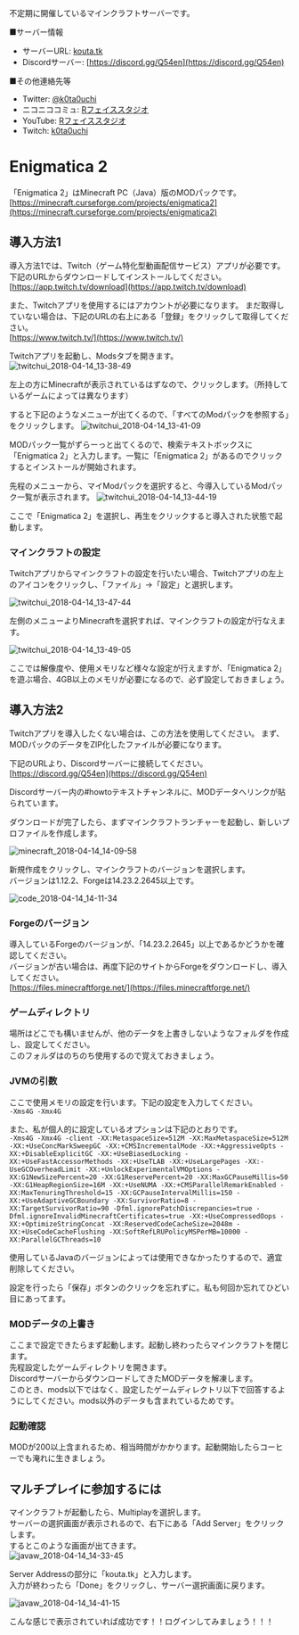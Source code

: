 不定期に開催しているマインクラフトサーバーです。  

■サーバー情報
* サーバーURL: [kouta.tk](kouta.tk)  
* Discordサーバー: [https://discord.gg/Q54en](https://discord.gg/Q54en)

■その他連絡先等
* Twitter: [@k0ta0uchi](https://twitter.com/k0ta0uchi)
* ニコニココミュ: [Rフェイススタジオ](http://com.nicovideo.jp/community/co2576092)
* YouTube: [Rフェイススタジオ](https://www.youtube.com/channel/UCDktbMSBDBmMp1k_DJGaY6A)
* Twitch: [k0ta0uchi](https://www.twitch.tv/k0ta0uchi)  
  

# Enigmatica 2
「Enigmatica 2」はMinecraft PC（Java）版のMODパックです。
[https://minecraft.curseforge.com/projects/enigmatica2](https://minecraft.curseforge.com/projects/enigmatica2)

## 導入方法1
導入方法1では、Twitch（ゲーム特化型動画配信サービス）アプリが必要です。下記のURLからダウンロードしてインストールしてください。  
[https://app.twitch.tv/download](https://app.twitch.tv/download)

また、Twitchアプリを使用するにはアカウントが必要になります。
まだ取得していない場合は、下記のURLの右上にある「登録」をクリックして取得してください。  
[https://www.twitch.tv/](https://www.twitch.tv/)

Twitchアプリを起動し、Modsタブを開きます。
![twitchui_2018-04-14_13-38-49](https://user-images.githubusercontent.com/1085968/38764400-3c84b8e6-3fe9-11e8-9ca5-b844da8f221c.png)

左上の方にMinecraftが表示されているはずなので、クリックします。（所持しているゲームによっては異なります）

すると下記のようなメニューが出てくるので、「すべてのModパックを参照する」をクリックします。
![twitchui_2018-04-14_13-41-09](https://user-images.githubusercontent.com/1085968/38764413-8336635c-3fe9-11e8-9d47-4546ca6735d6.png)


MODパック一覧がずらーっと出てくるので、検索テキストボックスに「Enigmatica 2」と入力します。一覧に「Enigmatica 2」があるのでクリックするとインストールが開始されます。

先程のメニューから、マイModパックを選択すると、今導入しているModパック一覧が表示されます。
![twitchui_2018-04-14_13-44-19](https://user-images.githubusercontent.com/1085968/38764442-f5700946-3fe9-11e8-98f8-80b08aabe3e3.png)

ここで「Enigmatica 2」を選択し、再生をクリックすると導入された状態で起動します。

### マインクラフトの設定
Twitchアプリからマインクラフトの設定を行いたい場合、Twitchアプリの左上のアイコンをクリックし、「ファイル」→「設定」と選択します。

![twitchui_2018-04-14_13-47-44](https://user-images.githubusercontent.com/1085968/38764465-6efe8ec2-3fea-11e8-904f-5593eea905d9.png)

左側のメニューよりMinecraftを選択すれば、マインクラフトの設定が行なえます。

![twitchui_2018-04-14_13-49-05](https://user-images.githubusercontent.com/1085968/38764477-d5317e20-3fea-11e8-830a-b91ff19c9412.png)

ここでは解像度や、使用メモリなど様々な設定が行えますが、「Enigmatica 2」を遊ぶ場合、4GB以上のメモリが必要になるので、必ず設定しておきましょう。


## 導入方法2
Twitchアプリを導入したくない場合は、この方法を使用してください。
まず、MODパックのデータをZIP化したファイルが必要になります。

下記のURLより、Discordサーバーに接続してください。  
[https://discord.gg/Q54en](https://discord.gg/Q54en)

Discordサーバー内の#howtoテキストチャンネルに、MODデータへリンクが貼られています。

ダウンロードが完了したら、まずマインクラフトランチャーを起動し、新しいプロファイルを作成します。

![minecraft_2018-04-14_14-09-58](https://user-images.githubusercontent.com/1085968/38764624-a44387ce-3fed-11e8-8cdb-ad9b172d182b.png)

新規作成をクリックし、マインクラフトのバージョンを選択します。  
バージョンは1.12.2、Forgeは14.23.2.2645以上です。

![code_2018-04-14_14-11-34](https://user-images.githubusercontent.com/1085968/38764631-d1a6764a-3fed-11e8-9ff3-7b18c1e66cda.png)


### Forgeのバージョン
導入しているForgeのバージョンが、「14.23.2.2645」以上であるかどうかを確認してください。  
バージョンが古い場合は、再度下記のサイトからForgeをダウンロードし、導入してください。  
[https://files.minecraftforge.net/](https://files.minecraftforge.net/)


### ゲームディレクトリ
場所はどこでも構いませんが、他のデータを上書きしないようなフォルダを作成し、設定してください。  
このフォルダはのちのち使用するので覚えておきましょう。

### JVMの引数
ここで使用メモリの設定を行います。下記の設定を入力してください。  
``-Xms4G -Xmx4G``

また、私が個人的に設定しているオプションは下記のとおりです。  
``-Xms4G -Xmx4G -client -XX:MetaspaceSize=512M -XX:MaxMetaspaceSize=512M -XX:+UseConcMarkSweepGC -XX:+CMSIncrementalMode -XX:+AggressiveOpts -XX:+DisableExplicitGC -XX:+UseBiasedLocking -XX:+UseFastAccessorMethods -XX:+UseTLAB -XX:+UseLargePages -XX:-UseGCOverheadLimit -XX:+UnlockExperimentalVMOptions -XX:G1NewSizePercent=20 -XX:G1ReservePercent=20 -XX:MaxGCPauseMillis=50 -XX:G1HeapRegionSize=16M -XX:+UseNUMA -XX:+CMSParallelRemarkEnabled -XX:MaxTenuringThreshold=15 -XX:GCPauseIntervalMillis=150 -XX:+UseAdaptiveGCBoundary -XX:SurvivorRatio=8 -XX:TargetSurvivorRatio=90 -Dfml.ignorePatchDiscrepancies=true -Dfml.ignoreInvalidMinecraftCertificates=true -XX:+UseCompressedOops -XX:+OptimizeStringConcat -XX:ReservedCodeCacheSize=2048m -XX:+UseCodeCacheFlushing -XX:SoftRefLRUPolicyMSPerMB=10000 -XX:ParallelGCThreads=10``

使用しているJavaのバージョンによっては使用できなかったりするので、適宜削除してください。

設定を行ったら「保存」ボタンのクリックを忘れずに。私も何回か忘れてひどい目にあってます。
    
### MODデータの上書き
ここまで設定できたらまず起動します。起動し終わったらマインクラフトを閉じます。  
先程設定したゲームディレクトリを開きます。  
DiscordサーバーからダウンロードしてきたMODデータを解凍します。  
このとき、mods以下ではなく、設定したゲームディレクトリ以下で回答するようにしてください。mods以外のデータも含まれているためです。

### 起動確認
MODが200以上含まれるため、相当時間がかかります。起動開始したらコーヒーでも淹れに生きましょう。


## マルチプレイに参加するには
マインクラフトが起動したら、Multiplayを選択します。  
サーバーの選択画面が表示されるので、右下にある「Add Server」をクリックします。  
するとこのような画面が出てきます。  
![javaw_2018-04-14_14-33-45](https://user-images.githubusercontent.com/1085968/38764814-e17eb0ac-3ff0-11e8-8133-c3dec03f0b9c.png)

Server Addressの部分に「kouta.tk」と入力します。  
入力が終わったら「Done」をクリックし、サーバー選択画面に戻ります。

![javaw_2018-04-14_14-41-15](https://user-images.githubusercontent.com/1085968/38764862-f2231a6e-3ff1-11e8-86d1-57e2ecc4c9a6.png)

こんな感じで表示されていれば成功です！！ログインしてみましょう！！！
